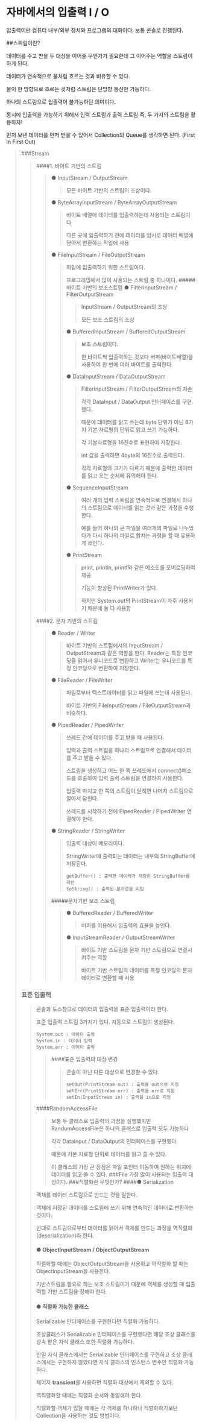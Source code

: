 자바에서의 입출력 I / O
========================

입출력이란 컴퓨터 내부/외부 장치와 프로그램의 대화이다. 보통 콘솔로 진행된다.


##스트림이란?

데이터를 주고 받을 두 대상을 이어줄 무언가가 필요한데 그 이어주는 역할을 스트림이 하게 된다.


데이터가 연속적으로 물처럼 흐르는 것과 비유할 수 있다.


물이 한 방향으로 흐르는 것처럼 스트림은 단방향 통신만 가능하다.


하나의 스트림으로 입출력이 불가능하단 의미이다.


동시에 입출력을 가능하기 위해서 입력 스트림과 출력 스트림 즉, 두 가지의 스트림을 활용하자!


먼저 보낸 데이터를 먼저 받을 수 있어서 Collection의 Queue를 생각하면 된다. (First In First Out)


>###Stream
>   >####1. 바이트 기반의 스트림
>   >   >● InputStream / OutputStream
>   >   >   >모든 바이트 기반의 스트림의 조상이다.
>   >   >
>   >   >● ByteArrayInputStream / ByteArrayOutputStream 
>   >   >   >바이트 배열에 데이터를 입출력하는데 사용되는 스트림이다.
>   >   >   >
>   >   >   >다른 곳에 입출력하기 전에 데이터를 임시로 데이터 배열에 담아서 변환하는 작업에 사용
>   >   >
>   >   >● FileInputStream / FileOutputStream
>   >   >   >파일에 입출력하기 위한 스트림이다. 
>   >   >   >
>   >   >   >프로그래밍에서 많이 사용되는 스트림 중 하나이다.
>   >   >#####바이트 기반의 보조스트림
>   >   >   >● FilterInputStream / FilterOutputStream
>   >   >   >   >InputStream / OutputStream의 조상
>   >   >   >   >
>   >   >   >   >모든 보조 스트림의 조상
>   >   >   >
>   >   >   >● BufferedInputStream / BufferedOutputStream
>   >   >   >   >보조 스트림이다.
>   >   >   >   >
>   >   >   >   >한 바이트씩 입출력하는 것보다 버퍼(바이트배열)을 사용하여 한 번에 여러 바이트를 출력한다. 
>   >   >   >
>   >   >   >● DataInputStream / DataOutputStream 
>   >   >   >   >FilterInputStream / FilterOutputStream의 자손
>   >   >   >   >
>   >   >   >   >각각 DataInput / DataOutput 인터페이스를 구현했다.
>   >   >   >   >
>   >   >   >   >때문에 데이터를 읽고 쓰는데 byte 단위가 아닌 8가지 기본 자료형의 단위로 읽고 쓰기 가능하다.
>   >   >   >   >
>   >   >   >   >각 기본자료형을 16진수로 표현하여 저장한다.
>   >   >   >   >
>   >   >   >   >int 값을 출력하면 4byte의 16진수로 출력된다.
>   >   >   >   >
>   >   >   >   >각각 자료형의 크기가 다르기 때문에 출력한 데이터를 읽고 오는 순서에 유의해야 한다.
>   >   >   >
>   >   >   >● SequenceInputStream
>   >   >   >   >여러 개의 입력 스트림을 연속적으로 연결해서 하나의 스트림으로 데이터를 읽는 것과 같은 과정을 수행한다.
>   >   >   >   >
>   >   >   >   >예를 들어 하나의 큰 파일을 여러개의 파일로 나누었다가 다시 하나의 파일로 합치는 과정을 할 때 유용하게 쓰인다.
>   >   >   >
>   >   >   >● PrintStream
>   >   >   >   >print, println, printf와 같은 메소드를 오버로딩하여 제공
>   >   >   >   >
>   >   >   >   >기능이 향상된 PrintWriter가 있다.
>   >   >   >   >
>   >   >   >   >하지만 System.out의 PrintStream이 자주 사용되기 때문에 둘 다 사용함
>   >
>   >####2. 문자 기반의 스트림
>   >   >● Reader / Writer
>   >   >   >바이트 기반의 스트림에서의 InputStream / OutputStream과 같은 역할을 한다.
>   >   >   >Reader는 특정 인코딩을 읽어서 유니코드로 변환하고 Writer는 유니코드를 특정 인코딩으로 변환하여 저장한다.
>   >   >
>   >   >● FileReader / FileWriter
>   >   >   >파일로부터 텍스트데이터를 읽고 파일에 쓰는데 사용된다.
>   >   >   >
>   >   >   >바이트 기반의 FileInputStream / FileOutputStream과 비슷하다.
>   >   >
>   >   >● PipedReader / PipedWriter
>   >   >   >쓰레드 간에 데이터를 주고 받을 때 사용된다.
>   >   >   >
>   >   >   >입력과 출력 스트림을 하나의 스트림으로 연결해서 데이터를 주고 받을 수 있다.
>   >   >   >
>   >   >   >스트림을 생성하고 어느 한 쪽 쓰레드에서 connect()메소드를 호출하여 입력 출력 스트림을 연결하여 사용한다.
>   >   >   >
>   >   >   >입출력 마치고 한 쪽의 스트림이 닫히면 나머지 스트림으로 알아서 닫힌다.
>   >   >   >
>   >   >   >쓰레드를 시작하기 전에 PipedReader / PipedWriter 연결해야 한다.
>   >   >
>   >   >● StringReader / StringWriter
>   >   >   >입출력 대상이 메모리이다.
>   >   >   >
>   >   >   >StringWriter에 출력되는 데이터는 내부의 StringBuffer에 저장된다.
>   >   >   >
>   >   >   >```
>   >   >   >getBuffer() : 출력한 데이터가 저장된 StringBuffer를 리턴
>   >   >   >toString() : 출력된 문자열을 리턴
>   >   >   >```
>   >   >#####문자기반 보조 스트림
>   >   >   >● BufferedReader / BufferedWriter
>   >   >   >   >버퍼를 이용해서 입출력의 효율을 높인다.
>   >   >   >
>   >   >   >● InputStreamReader / OutputStreamWriter
>   >   >   >   > 바이트 기반 스트림을 문자 기반 스트림으로 연결시켜주는 역할
>   >   >   >   >
>   >   >   >   >바이트 기반 스트림의 데이터를 특정 인코딩의 문자데이터로 변환할 때 사용
>### 표준 입출력
>   > 콘솔과 도스창으로 데이터의 입출력을 표준 입출력이라 한다.
>   >
>   > 표준 입출력 스트림 3가지가 있다. 자동으로 스트림이 생성된다.
>   >```
>   >System.out : 데이터 출력
>   >System.in : 데이터 입력
>   >System.err : 데이터 출력
>   >```
>   >   >####표준 입출력의 대상 변경
>   >   >   >콘솔이 아닌 다른 대상으로 변경할 수 있다.
>   >   >   >```
>   >   >   >setOut(PrintStream out) : 출력을 out으로 지정
>   >   >   >setErr(PrintStream err) : 출력을 err로 지정
>   >   >   >setIn(InputStream in) : 출력을 in으로 지정
>   >   >   >```
>   >####RandomAccessFile
>   >   >보통 두 클래스로 입출력의 과정을 실행했지만 RandomAccessFile은 하나의 클래스로 입출력 모두 가능하다 
>   >   >
>   >   >각각 DataInput / DataOutput의 인터페이스를 구현했다.
>   >   >
>   >   >때문에 기본 자료형 단위로 데이터를 읽고 쓸 수 있다.
>   >   >
>   >   >이 클래스의 가장 큰 장점은 파일 포인터 이동하여 원하는 위치에 데이터를 읽고 쓸 수 있다.
>###File
>   > 가장 많이 사용되는 입출력 대상이다.
>   >###직렬화란 무엇인가?
>   >####● Serialization
>   >
>   > 객체를 데이터 스트림으로 만드는 것을 말한다.
>   > 
>   > 객체에 저장된 데이터를 스트림에 쓰기 위해 연속적인 데이터로 변환하는 것이다.
>   >
>   > 반대로 스트림으로부터 데이터를 읽어서 객체를 만드는 과정을 역직렬화(deserialization)라 한다.
>   >#### ● ObjectInputStream / ObjectOutputStream
>   >직렬화할 때에는 ObjectOutputStream을 사용하고 역직렬화 할 때는 ObjectInputStream을 사용한다.
>   >
>   >기반스트림을 필요로 하는 보조 스트림이기 때문에 객체를 생성할 때 입출력할 기반 스트림을 정해야 한다.
>   >#### ● 직렬화 가능한 클래스
>   >Serializable 인터페이스를 구현한다면 직렬화 가능하다.
>   >
>   >조상클래스가 Serializable 인터페이스를 구현했다면 해당 조상 클래스를 상속 받은 자식 클래스 또한 직렬화 가능하다.
>   >
>   >만일 자식 클래스에서는 Serializable 인터페이스를 구현하고 조상 클래스에서는 구현하지 않았다면 자식 클래스의 인스턴스 변수만 직렬화 가능하다.
>   >
>   > 제어자 **transient**를 사용하면 직렬화 대상에서 제외할 수 있다.
>   >
>   >역직렬화할 때에는 직렬화 순서와 동일해야 한다.
>   >
>   >직렬화할 객체가 많을 때에는 각 객체를 하나하나 직렬화하기보단 Collection을 사용하는 것도 방법이다.